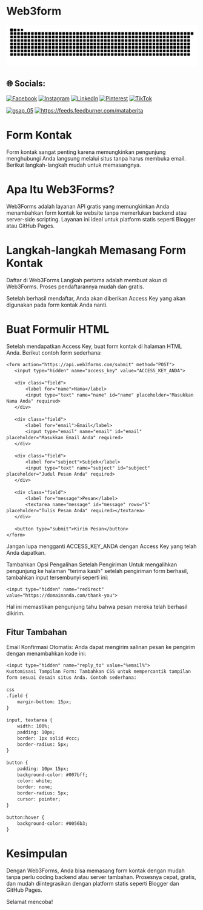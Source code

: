 # Web3form

![snake_gif](https://github.com/Galangxyz/Galangxyz/blob/output/github-snake-dark.svg)

## 🌐 Socials:
[![Facebook](https://img.shields.io/badge/Facebook-%231877F2.svg?logo=Facebook&logoColor=white)](https://facebook.com/https://www.facebook.com/fathir.bimo.7?mibextid=ZbWKwL) [![Instagram](https://img.shields.io/badge/Instagram-%23E4405F.svg?logo=Instagram&logoColor=white)](https://instagram.com/https://www.instagram.com/galngfp) [![LinkedIn](https://img.shields.io/badge/LinkedIn-%230077B5.svg?logo=linkedin&logoColor=white)](https://linkedin.com/in/https://www.linkedin.com/in/galang-febriansyah-pratama-17035b32b) [![Pinterest](https://img.shields.io/badge/Pinterest-%23E60023.svg?logo=Pinterest&logoColor=white)](https://pinterest.com/https://pin.it/18iUlLoIs) [![TikTok](https://img.shields.io/badge/TikTok-%23000000.svg?logo=TikTok&logoColor=white)](https://tiktok.com/@https://www.tiktok.com/@lusaha.s1h?_t=8rFkSFC18Ku&_r=1) 

</h3>
<p align="left">
<a href="https://twitter.com/gsap_05" target="blank"><img align="center" src="https://raw.githubusercontent.com/rahuldkjain/github-profile-readme-generator/master/src/images/icons/Social/twitter.svg" alt="gsap_05" height="30" width="40" /></a>
<a href="/https://feeds.feedburner.com/mataberita" target="blank"><img align="center" src="https://raw.githubusercontent.com/rahuldkjain/github-profile-readme-generator/master/src/images/icons/Social/rss.svg" alt="https://feeds.feedburner.com/mataberita" height="30" width="40" /></a>
</p>

# Form Kontak
Form kontak sangat penting karena memungkinkan pengunjung menghubungi Anda langsung melalui situs tanpa harus membuka email. Berikut langkah-langkah mudah untuk memasangnya.

# Apa Itu Web3Forms?
Web3Forms adalah layanan API gratis yang memungkinkan Anda menambahkan form kontak ke website tanpa memerlukan backend atau server-side scripting. Layanan ini ideal untuk platform statis seperti Blogger atau GitHub Pages.

# Langkah-langkah Memasang Form Kontak
Daftar di Web3Forms
Langkah pertama adalah membuat akun di Web3Forms. Proses pendaftarannya mudah dan gratis.

Setelah berhasil mendaftar, Anda akan diberikan Access Key yang akan digunakan pada form kontak Anda nanti.


# Buat Formulir HTML
Setelah mendapatkan Access Key, buat form kontak di halaman HTML Anda. Berikut contoh form sederhana:
 ```
<form action="https://api.web3forms.com/submit" method="POST">
    <input type="hidden" name="access_key" value="ACCESS_KEY_ANDA">
   
    <div class="field">
        <label for="name">Nama</label>
        <input type="text" name="name" id="name" placeholder="Masukkan Nama Anda" required>
    </div>
    
    <div class="field">
        <label for="email">Email</label>
        <input type="email" name="email" id="email" placeholder="Masukkan Email Anda" required>
    </div>
    
    <div class="field">
        <label for="subject">Subjek</label>
        <input type="text" name="subject" id="subject" placeholder="Judul Pesan Anda" required>
    </div>
    
    <div class="field">
        <label for="message">Pesan</label>
        <textarea name="message" id="message" rows="5" placeholder="Tulis Pesan Anda" required></textarea>
    </div>
    
    <button type="submit">Kirim Pesan</button>
</form>
```
Jangan lupa mengganti ACCESS_KEY_ANDA dengan Access Key yang telah Anda dapatkan.

Tambahkan Opsi Pengalihan Setelah Pengiriman
Untuk mengalihkan pengunjung ke halaman "terima kasih" setelah pengiriman form berhasil, tambahkan input tersembunyi seperti ini:
```
<input type="hidden" name="redirect" value="https://domainanda.com/thank-you">
```
Hal ini memastikan pengunjung tahu bahwa pesan mereka telah berhasil dikirim.

## Fitur Tambahan
Email Konfirmasi Otomatis: Anda dapat mengirim salinan pesan ke pengirim dengan menambahkan kode ini:
```
<input type="hidden" name="reply_to" value="%email%">
Kustomisasi Tampilan Form: Tambahkan CSS untuk mempercantik tampilan form sesuai desain situs Anda. Contoh sederhana:

css
.field {
    margin-bottom: 15px;
}

input, textarea {
    width: 100%;
    padding: 10px;
    border: 1px solid #ccc;
    border-radius: 5px;
}

button {
    padding: 10px 15px;
    background-color: #007bff;
    color: white;
    border: none;
    border-radius: 5px;
    cursor: pointer;
}

button:hover {
    background-color: #0056b3;
}
```
# Kesimpulan
Dengan Web3Forms, Anda bisa memasang form kontak dengan mudah tanpa perlu coding backend atau server tambahan. Prosesnya cepat, gratis, dan mudah diintegrasikan dengan platform statis seperti Blogger dan GitHub Pages.

Selamat mencoba!
